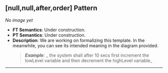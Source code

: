 ## [null,null,after,order] Pattern
_No image yet_
 * **FT Semantics**: Under construction.
 * **PT Semantics**: Under construction.
 * **Description**: We are working on formalizing this template. In the meanwhile, you can see its intended meaning in the diagram provided.
   > **_Example_**: _  the system shall after 10 secs first  increment the lowLevel variable and then  decrement the highLevel variable_   
***
